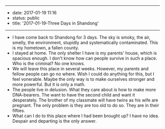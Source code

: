 - --
- date: 2017-01-19 11:16
- status: public
- title: '2017-01-19-Three Days in Shandong'
- --
- I have come back to Shandong for 3 days. The sky is smoky, the air, smelly, the environment, stupidly and systematically contaminated. This is my hometown, a fallen county.
- I stayed at home. The only shelter I have is my parents' house, which is spacious enough. I don't know how can people survive in such a place. Who is the criminal? No one knows.
- We will leave this place in several weeks. However, my parents and fellow people can go no where. Wish I could do anything for this, but I feel vonerable. Maybe the only way is to make ourselves stronger and more powerful. But it is only a math.
- The people live in delusion. What they care about is how to make more DNA-bearers. The want to have the second child and want it desperately. The brother of my classmate will have twins as his wife are pregnant. The only problem is they are too old to do so. They are in their fifties.
- What can I do to this place where I had been brought up? I have no idea. Despair and departing is the only answer.
